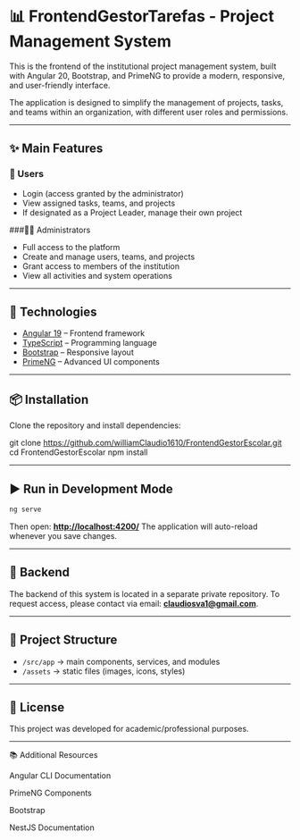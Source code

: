 # 📊 FrontendGestorTarefas - Project Management System

This is the frontend of the institutional project management system, built with Angular 20, Bootstrap, and PrimeNG to provide a modern, responsive, and user-friendly interface.

The application is designed to simplify the management of projects, tasks, and teams within an organization, with different user roles and permissions.

---

## ✨ Main Features
### 👤 Users
- Login (access granted by the administrator)
- View assigned tasks, teams, and projects
- If designated as a Project Leader, manage their own project

###👨‍💼 Administrators
- Full access to the platform
- Create and manage users, teams, and projects
- Grant access to members of the institution
- View all activities and system operations

---

## 🚀 Technologies

- [Angular 19](https://angular.dev/) – Frontend framework
- [TypeScript](https://www.typescriptlang.org/) – Programming language
- [Bootstrap](https://getbootstrap.com/) – Responsive layout
- [PrimeNG](https://primeng.org/) – Advanced UI components

---

## 📦 Installation

Clone the repository and install dependencies:

git clone https://github.com/williamClaudio1610/FrontendGestorEscolar.git
cd FrontendGestorEscolar
npm install

---

## ▶️ Run in Development Mode

```bash
ng serve
```

Then open: **[http://localhost:4200/](http://localhost:4200/)**
The application will auto-reload whenever you save changes.

---

## 🔗 Backend

The backend of this system is located in a separate private repository.
To request access, please contact via email: **claudiosva1@gmail.com**.

---

## 📂 Project Structure

* `/src/app` → main components, services, and modules
* `/assets` → static files (images, icons, styles)

---

## 📄 License

This project was developed for academic/professional purposes.

---

📚 Additional Resources

Angular CLI Documentation

PrimeNG Components

Bootstrap

NestJS Documentation
